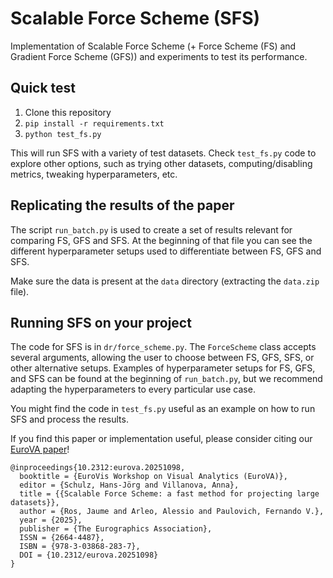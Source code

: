 # Scalable Force Scheme (SFS)

Implementation of Scalable Force Scheme (+ Force Scheme (FS) and Gradient Force Scheme (GFS)) and experiments to test its performance.

## Quick test
1. Clone this repository
2. `pip install -r requirements.txt`
3. `python test_fs.py`

This will run SFS with a variety of test datasets. Check `test_fs.py` code to explore other options, such as trying other datasets, computing/disabling metrics, tweaking hyperparameters, etc.


## Replicating the results of the paper

The script `run_batch.py` is used to create a set of results relevant for comparing FS, GFS and SFS. At the beginning of that file you can see the different hyperparameter setups used to differentiate between FS, GFS and SFS.

Make sure the data is present at the `data` directory (extracting the `data.zip` file).


## Running SFS on your project

The code for SFS is in `dr/force_scheme.py`. The `ForceScheme` class accepts several arguments, allowing the user to choose between FS, GFS, SFS, or other alternative setups. Examples of hyperparameter setups for FS, GFS, and SFS can be found at the beginning of `run_batch.py`, but we recommend adapting the hyperparameters to every particular use case.

You might find the code in `test_fs.py` useful as an example on how to run SFS and process the results.

If you find this paper or implementation useful, please consider citing our [EuroVA paper](https://diglib.eg.org/items/c29bb6a2-7bf6-4daf-9018-912886c7c000)!
```{tex}
@inproceedings{10.2312:eurova.20251098,
  booktitle = {EuroVis Workshop on Visual Analytics (EuroVA)},
  editor = {Schulz, Hans-Jörg and Villanova, Anna},
  title = {{Scalable Force Scheme: a fast method for projecting large datasets}},
  author = {Ros, Jaume and Arleo, Alessio and Paulovich, Fernando V.},
  year = {2025},
  publisher = {The Eurographics Association},
  ISSN = {2664-4487},
  ISBN = {978-3-03868-283-7},
  DOI = {10.2312/eurova.20251098}
}
```
